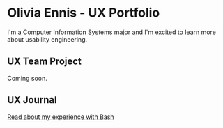 # Olivia Ennis - UX Portfolio

I'm a Computer Information Systems major and I'm excited to learn more about usability engineering.

## UX Team Project

Coming soon.

## UX Journal

[Read about my experience with Bash](j01/)
